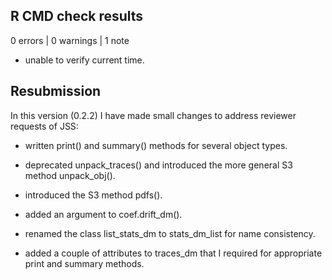 ## R CMD check results

0 errors | 0 warnings | 1 note

* unable to verify current time.


## Resubmission

In this version (0.2.2) I have made small changes to address reviewer 
requests of JSS:

* written print() and summary() methods for several object types.

* deprecated unpack_traces() and introduced the more general S3 method 
unpack_obj(). 

* introduced the S3 method pdfs().

* added an argument to coef.drift_dm().

* renamed the class list_stats_dm to stats_dm_list for name consistency.

* added a couple of attributes to traces_dm that I required for appropriate 
print and summary methods.
